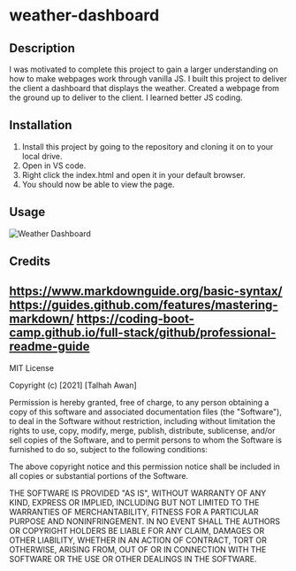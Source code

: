# weather-dashboard

## Description

I was motivated to complete this project to gain a larger understanding on how to make webpages work through vanilla JS.
I built this project to deliver the client a dashboard that displays the weather.
Created a webpage from the ground up to deliver to the client.
I learned better JS coding.

## Installation

1. Install this project by going to the repository and cloning it on to your local drive.
2. Open in VS code.
3. Right click the index.html and open it in your default browser.
4. You should now be able to view the page.

## Usage

![Weather Dashboard](https://user-images.githubusercontent.com/88115822/151107539-c13c0a8d-d84b-4865-b51a-457f2095b4be.PNG)




## Credits
https://www.markdownguide.org/basic-syntax/
https://guides.github.com/features/mastering-markdown/
https://coding-boot-camp.github.io/full-stack/github/professional-readme-guide
---
MIT License

Copyright (c) [2021] [Talhah Awan]

Permission is hereby granted, free of charge, to any person obtaining a copy
of this software and associated documentation files (the "Software"), to deal
in the Software without restriction, including without limitation the rights
to use, copy, modify, merge, publish, distribute, sublicense, and/or sell
copies of the Software, and to permit persons to whom the Software is
furnished to do so, subject to the following conditions:

The above copyright notice and this permission notice shall be included in all
copies or substantial portions of the Software.

THE SOFTWARE IS PROVIDED "AS IS", WITHOUT WARRANTY OF ANY KIND, EXPRESS OR
IMPLIED, INCLUDING BUT NOT LIMITED TO THE WARRANTIES OF MERCHANTABILITY,
FITNESS FOR A PARTICULAR PURPOSE AND NONINFRINGEMENT. IN NO EVENT SHALL THE
AUTHORS OR COPYRIGHT HOLDERS BE LIABLE FOR ANY CLAIM, DAMAGES OR OTHER
LIABILITY, WHETHER IN AN ACTION OF CONTRACT, TORT OR OTHERWISE, ARISING FROM,
OUT OF OR IN CONNECTION WITH THE SOFTWARE OR THE USE OR OTHER DEALINGS IN THE
SOFTWARE.
